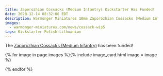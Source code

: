 ```yaml
---
title: Zaporozhian Cossacks (Medium Infantry) Kickstarter Has Funded!
date: 2020-12-14 08:32:00 EDT
description: Warmonger Miniatures 10mm Zaporozhian Cossacks (Medium Infantry) Kickstarter has been funded.
images:
  - warmonger-miniatures.com/news/cossack-wip5
tags: Kickstarter Polish-Lithuanian
---
```

The [Zaporozhian Cossacks (Medium Infantry)](https://www.kickstarter.com/projects/1765086496/10mm-zaporozhian-cossacks-medium-infantry) has been funded!

{% for image in page.images %}{% include image_card.html image = image %}

{% endfor %}

